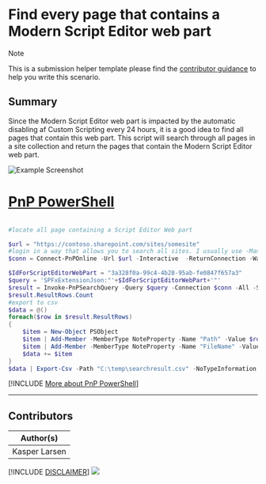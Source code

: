 

# Find every page that contains a Modern Script Editor web part

> [!Note]
> This is a submission helper template please find the [contributor guidance](/docfx/contribute.md) to help you write this scenario.

## Summary

Since the Modern Script Editor web part is impacted by the automatic disabling af Custom Scripting every 24 hours, it is a good idea to find all pages that contain this web part. This script will search through all pages in a site collection and return the pages that contain the Modern Script Editor web part.

![Example Screenshot](assets/example.png)


# [PnP PowerShell](#tab/pnpps)

```powershell

#locate all page containing a Script Editor Web part

$url = "https://contoso.sharepoint.com/sites/somesite"
#login in a way that allows you to search all sites. I usually use -ManagedIdentity in Azure Automation/Function
$conn = Connect-PnPOnline -Url $url -Interactive  -ReturnConnection -WarningAction Ignore

$IdForScriptEditorWebPart = "3a328f0a-99c4-4b28-95ab-fe0847f657a3"
$query = 'SPFxExtensionJson:"'+$IdForScriptEditorWebPart+'"'
$result = Invoke-PnPSearchQuery -Query $query -Connection $conn -All -SelectProperties "Path", "FileName"
$result.ResultRows.Count
#export to csv
$data = @()
foreach($row in $result.ResultRows)
{
    $item = New-Object PSObject
    $item | Add-Member -MemberType NoteProperty -Name "Path" -Value $row.Path
    $item | Add-Member -MemberType NoteProperty -Name "FileName" -Value $row.FileName
    $data += $item
}
$data | Export-Csv -Path "C:\temp\searchresult.csv" -NoTypeInformation 


```
[!INCLUDE [More about PnP PowerShell](../../docfx/includes/MORE-PNPPS.md)]
***


## Contributors

| Author(s) |
|-----------|
| Kasper Larsen |

[!INCLUDE [DISCLAIMER](../../docfx/includes/DISCLAIMER.md)]
<img src="https://m365-visitor-stats.azurewebsites.net/script-samples/scripts/spo-find-script-editor-webpart-using-search" aria-hidden="true" />
